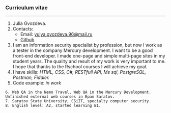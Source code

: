 ### Curriculum vitae ###
***
1. Julia Gvozdeva.
2. Contacts:
	* Email: yulya.gvozdeva.96@mail.ru
	* [Github](https://github.com/JuliaGvozdeva)
3. I am an information security specialist by profession, but now I work as a tester in the company Mercury development. I want to be a good front-end developer. I made one-page and simple multi-page sites in my student years. The quality and result of my work is very important to me. I hope that thanks to the Rschool courses I will achieve my goal.
4. I have skills: *HTML, CSS, C#, RESTfull API, Ms sql, PostgreSQL, Postman, Fiddler.*
5. Code example: *in work*
```
6. Web QA in the Nemo Travel, Web QA in the Mercury Development. Unfinished external web courses in Epam Saratov.
7. Saratov State University, CSiIT, specialty computer security.
8. English level: A2, started learning B1.